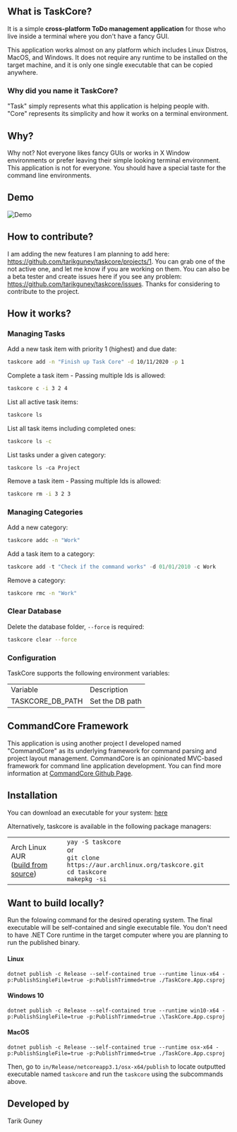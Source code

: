 ## What is TaskCore?

It is a simple **cross-platform ToDo management application** for those who live inside a terminal where you don't have a fancy GUI. 

This application works almost on any platform which includes Linux Distros, MacOS, and Windows. It does not require any runtime to be installed on the target machine, and it is only one single executable that can be copied anywhere.

### Why did you name it TaskCore?

"Task" simply represents what this application is helping people with. "Core" represents its simplicity and how it works on a terminal environment.

## Why?

Why not? Not everyone likes fancy GUIs or works in X Window environments or prefer leaving their simple looking terminal environment. This application is not for everyone. You should have a special taste for the command line environments. 

## Demo

![Demo](./taskcore_demo.gif)

## How to contribute? 

I am adding the new features I am planning to add here: https://github.com/tarikguney/taskcore/projects/1. You can grab one of the not active one, and let me know if you are working on them. You can also be a beta tester and create issues here if you see any problem: https://github.com/tarikguney/taskcore/issues. Thanks for considering to contribute to the project.

## How it works?

### Managing Tasks

Add a new task item with priority 1 (highest) and due date:
```bash
taskcore add -n "Finish up Task Core" -d 10/11/2020 -p 1
```

Complete a task item - Passing multiple Ids is allowed:
```bash
taskcore c -i 3 2 4
```

List all active task items:
```bash
taskcore ls
```

List all task items including completed ones:

```bash
taskcore ls -c
```

List tasks under a given category:
```
taskcore ls -ca Project
```

Remove a task item - Passing multiple Ids is allowed:
```bash
taskcore rm -i 3 2 3
```

### Managing Categories

Add a new category:

```bash
taskcore addc -n "Work"
```
Add a task item to a category:

```c#
taskcore add -t "Check if the command works" -d 01/01/2010 -c Work
```
Remove a category:

```bash
taskcore rmc -n "Work"
```

### Clear Database

Delete the database folder, `--force` is required:

```bash
taskcore clear --force
```

### Configuration

TaskCore supports the following environment variables:

<table>
  <tr>
    <td>Variable</td>
    <td>Description</td>
  </tr>
  <tr>
    <td>TASKCORE_DB_PATH</td>
    <td>Set the DB path</td>
  </tr>
</table>

## CommandCore Framework

This application is using another project I developed named "CommandCore" as its underlying framework for command parsing and project layout management. CommandCore is an opinionated MVC-based framework for command line application development. You can find more information at [CommandCore Github Page](https://www.github.com/tarikguney/command-core).

## Installation

You can download an executable for your system: [here](https://github.com/tarikguney/taskcore/releases)

Alternatively, taskcore is available in the following package managers:

<table>
  <tr>
    <td>Arch Linux AUR<br>
        (<a href="https://aur.archlinux.org/packages/taskcore">build from source</a>)</td>
    <td><code>yay -S taskcore</code>
        <br>or<br>
        <code>git clone https://aur.archlinux.org/taskcore.git</code><br>
        <code>cd taskcore</code><br>
        <code>makepkg -si</code></td>
  </tr>
</table>

## Want to build locally?

Run the folowing command for the desired operating system. The final executable will be self-contained and single executable file. You don't need to have .NET Core runtime in the target computer where you are planning to run the published binary.

#### Linux
```
dotnet publish -c Release --self-contained true --runtime linux-x64 -p:PublishSingleFile=true -p:PublishTrimmed=true ./TaskCore.App.csproj
```

#### Windows 10
```
dotnet publish -c Release --self-contained true --runtime win10-x64 -p:PublishSingleFile=true -p:PublishTrimmed=true .\TaskCore.App.csproj
```

#### MacOS
```
dotnet publish -c Release --self-contained true --runtime osx-x64 -p:PublishSingleFile=true -p:PublishTrimmed=true ./TaskCore.App.csproj
```

Then, go to `in/Release/netcoreapp3.1/osx-x64/publish` to locate outputted executable named `taskcore` and run the `taskcore` using the subcommands above.

## Developed by

Tarik Guney
